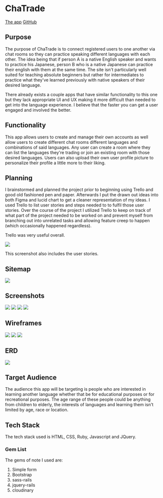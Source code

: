 # ChaTrade

[The app](https://agile-shore-33155.herokuapp.com/)
[GitHub](https://github.com/Ashamaly/chat-app)

## Purpose

The purpose of ChaTrade is to connect registered users to one another via chat rooms so they can practice speaking different languages with each other. The idea being that if person A is a native English speaker and wants to practice his Japanese, person B who is a native Japanese can practice their english with them at the same time. The site isn't particularly well suited for teaching absolute beginners but rather for intermediates to practice what they've learned previously with native speakers of their desired language.

There already exists a couple apps that have similar functionality to this one but they lack appropriate UI and UX making it more difficult than needed to get into the language experience. I believe that the faster you can get a user engaged and involved the better.

## Functionality

This app allows users to create and manage their own accounts as well allow users to create different chat rooms different languages and combinations of said languages. Any user can create a room where they can list the languages they're trading or join an existing room with those desired languages. Users can also upload their own user profile picture to personalize their profile a little more to their liking.

## Planning

I brainstormed and planned the project prior to beginning using Trello and good old fashioned pen and paper. Afterwards I put the drawn out ideas into both Figma and lucid chart to get a cleaner representation of my ideas. I used Trello to list user stories and steps needed to to fulfil those user stories. Over the course of the project I utilized Trello to keep on track of what part of the project needed to be worked on and prevent myself from branching out into unrelated tasks and allowing feature creep to happen (which occasionally happened regardless).

Trello was very useful overall.

<img src="docs/img/trello.jpg">

This screenshot also includes the user stories.

## Sitemap

<img src="docs/img/sitemap.png">

## Screenshots

<img src="docs/img/login.png">

<img src="docs/img/home.png">

<img src="docs/img/chatroom.png">

<img src="docs/img/account.png">


## Wireframes

<img src="docs/img/homewire.png">

<img src="docs/img/loginwire.png">

<img src="docs/img/chatwire.png">

## ERD

<img src="docs/img/erd.png">

## Target Audience 

The audience this app will be targeting is people who are interested in learning another language whether that be for educational purposes or for recreational purposes. The age range of these people could be anything from children to elderly, the interests of languages and learning them isn't limited by age, race or location.

## Tech Stack

The tech stack used is HTML, CSS, Ruby, Javascript and JQuery.

### Gem List

The gems of note I used are:
1. Simple form
2. Bootstrap
3. sass-rails
4. jquery-rails
5. cloudinary